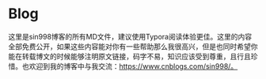 # Blog
这里是sin998博客的所有MD文件，建议使用Typora阅读体验更佳。这里的内容全部免费公开，如果这些内容能对你有一些帮助那么我很高兴，但是也同时希望你能在转载博文的时候能够注明原文链接，码字不易，知识应该受到尊重，且行且珍惜。也欢迎到我的博客中与我交流：https://www.cnblogs.com/sin998/。
